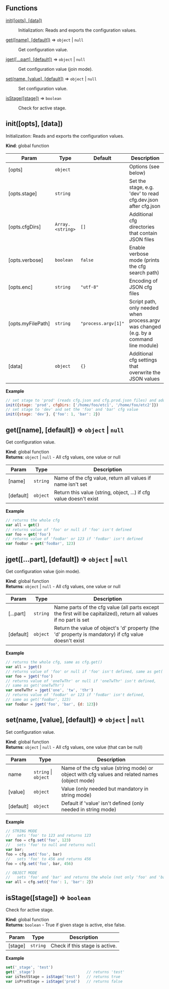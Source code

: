 ## Functions

<dl>
<dt><a href="#init">init([opts], [data])</a></dt>
<dd><p>Initialization: Reads and exports the configuration values.</p>
</dd>
<dt><a href="#get">get([name], [default])</a> ⇒ <code>object</code> | <code>null</code></dt>
<dd><p>Get configuration value.</p>
</dd>
<dt><a href="#jget">jget([...part], [default])</a> ⇒ <code>object</code> | <code>null</code></dt>
<dd><p>Get configuration value (join mode).</p>
</dd>
<dt><a href="#set">set(name, [value], [default])</a> ⇒ <code>object</code> | <code>null</code></dt>
<dd><p>Set configuration value.</p>
</dd>
<dt><a href="#isStage">isStage([stage])</a> ⇒ <code>boolean</code></dt>
<dd><p>Check for active stage.</p>
</dd>
</dl>

<a name="init"></a>
## init([opts], [data])
Initialization: Reads and exports the configuration values.

**Kind**: global function  

| Param | Type | Default | Description |
| --- | --- | --- | --- |
| [opts] | <code>object</code> |  | Options (see below) |
| [opts.stage] | <code>string</code> |  | Set the stage, e.g. 'dev' to read cfg.dev.json after cfg.json |
| [opts.cfgDirs] | <code>Array.&lt;string&gt;</code> | <code>[]</code> | Additional cfg directories that contain JSON files |
| [opts.verbose] | <code>boolean</code> | <code>false</code> | Enable verbose mode (prints the cfg search path) |
| [opts.enc] | <code>string</code> | <code>&quot;utf-8&quot;</code> | Encoding of JSON cfg files |
| [opts.myFilePath] | <code>string</code> | <code>&quot;process.argv[1]&quot;</code> | Script path, only needed when process.argv was changed (e.g. by a command line module) |
| [data] | <code>object</code> | <code>{}</code> | Additional cfg settings that overwrite the JSON values |

**Example**  
```js
// set stage to 'prod' (reads cfg.json and cfg.prod.json files) and add two directories to cfg search path
init({stage: 'prod', cfgDirs: ['/home/foo/etc1', '/home/foo/etc2']})
// set stage to 'dev' and set the 'foo' and 'bar' cfg value
init({stage: 'dev'}, {'foo': 1, 'bar': 2})
```
<a name="get"></a>
## get([name], [default]) ⇒ <code>object</code> &#124; <code>null</code>
Get configuration value.

**Kind**: global function  
**Returns**: <code>object</code> &#124; <code>null</code> - All cfg values, one value or null  

| Param | Type | Description |
| --- | --- | --- |
| [name] | <code>string</code> | Name of the cfg value, return all values if name isn't set |
| [default] | <code>object</code> | Return this value (string, object, ...) if cfg value doesn't exist |

**Example**  
```js
// returns the whole cfg
var all = get()
// returns value of 'foo' or null if 'foo' isn't defined
var foo = get('foo')
// returns value of 'fooBar' or 123 if 'fooBar' isn't defined
var fooBar = get('fooBar', 123)
```
<a name="jget"></a>
## jget([...part], [default]) ⇒ <code>object</code> &#124; <code>null</code>
Get configuration value (join mode).

**Kind**: global function  
**Returns**: <code>object</code> &#124; <code>null</code> - All cfg values, one value or null  

| Param | Type | Description |
| --- | --- | --- |
| [...part] | <code>string</code> | Name parts of the cfg value (all parts except the first will be capitalized), return all values if no part is set |
| [default] | <code>object</code> | Return the value of object's 'd' property (the 'd' property is mandatory) if cfg value doesn't exist |

**Example**  
```js
// returns the whole cfg, same as cfg.get()
var all = jget()
// returns value of 'foo' or null if 'foo' isn't defined, same as get('foo')
var foo = jget('foo')
// returns value of 'oneTwThr' or null if 'oneTwThr' isn't defined,
// same as get('oneTwThr')
var oneTwThr = jget('one', 'tw', 'thr')
// returns value of 'fooBar' or 123 if 'fooBar' isn't defined,
// same as get('fooBar', 123)
var fooBar = jget('foo', 'bar', {d: 123})
```
<a name="set"></a>
## set(name, [value], [default]) ⇒ <code>object</code> &#124; <code>null</code>
Set configuration value.

**Kind**: global function  
**Returns**: <code>object</code> &#124; <code>null</code> - All cfg values, one value (that can be null)  

| Param | Type | Description |
| --- | --- | --- |
| name | <code>string</code> &#124; <code>object</code> | Name of the cfg value (string mode) or object with cfg values and related names (object mode) |
| [value] | <code>object</code> | Value (only needed but mandatory in string mode) |
| [default] | <code>object</code> | Default if 'value' isn't defined (only needed in string mode) |

**Example**  
```js
// STRING MODE
//   sets 'foo' to 123 and returns 123
var foo = cfg.set('foo', 123)
//   sets 'foo' to null and returns null
var bar;
foo = cfg.set('foo', bar)
//   sets 'foo' to 456 and returns 456
foo = cfg.set('foo', bar, 456)

// OBJECT MODE
//   sets 'foo' and 'bar' and returns the whole (not only 'foo' and 'bar') cfg
var all = cfg.set({'foo': 1, 'bar': 2})
```
<a name="isStage"></a>
## isStage([stage]) ⇒ <code>boolean</code>
Check for active stage.

**Kind**: global function  
**Returns**: <code>boolean</code> - True if given stage is active, else false.  

| Param | Type | Description |
| --- | --- | --- |
| [stage] | <code>string</code> | Check if this stage is active. |

**Example**  
```js
set('_stage', 'test')
get('_stage')                       // returns 'test'
var isTestStage = isStage('test')   // returns true
var isProdStage = isStage('prod')   // returns false
```
